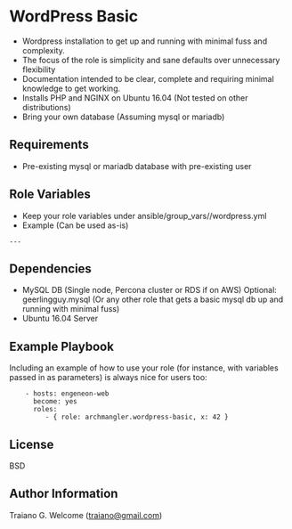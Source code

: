 WordPress Basic
===============

- Wordpress installation to get up and running with minimal fuss and complexity.
- The focus of the role is simplicity and sane defaults over unnecessary flexibility
- Documentation intended to be clear, complete and requiring minimal knowledge to get working.
- Installs PHP and NGINX on Ubuntu 16.04 (Not tested on other distributions)
- Bring your own database (Assuming mysql or mariadb)

Requirements
------------

- Pre-existing mysql or mariadb database with pre-existing user

Role Variables
--------------

- Keep your role variables under ansible/group_vars/<site-name>/wordpress.yml
- Example (Can be used as-is)

```
---

```

Dependencies
------------

- MySQL DB (Single node, Percona cluster or RDS if on AWS) Optional: geerlingguy.mysql (Or any other role that gets a basic mysql db up and running with minimal fuss)
- Ubuntu 16.04 Server

Example Playbook
----------------

Including an example of how to use your role (for instance, with variables passed in as parameters) is always nice for users too:

```
    - hosts: engeneon-web
      become: yes
      roles:
         - { role: archmangler.wordpress-basic, x: 42 }
```

License
-------

BSD

Author Information
------------------

Traiano G. Welcome (traiano@gmail.com)
